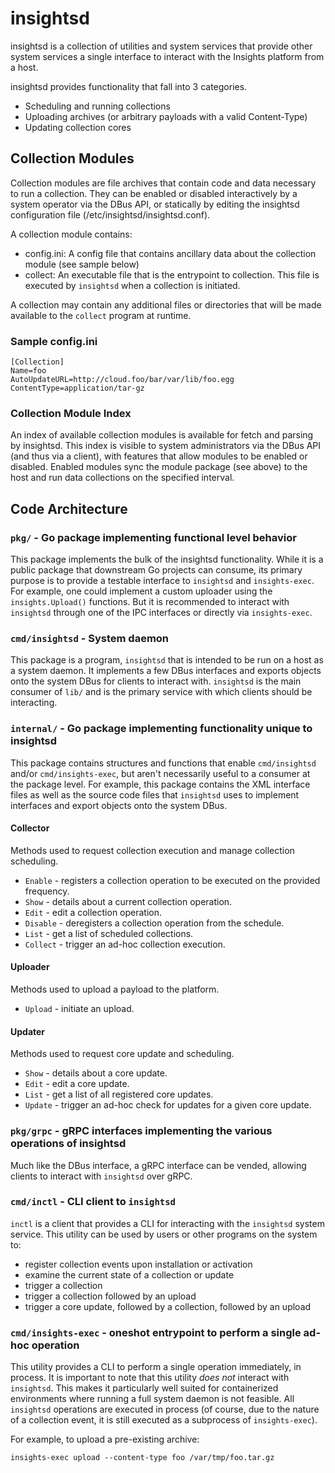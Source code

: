# insightsd

insightsd is a collection of utilities and system services that provide other
system services a single interface to interact with the Insights platform
from a host.

insightsd provides functionality that fall into 3 categories.

* Scheduling and running collections
* Uploading archives (or arbitrary payloads with a valid Content-Type)
* Updating collection cores

## Collection Modules

Collection modules are file archives that contain code and data necessary to
run a collection. They can be enabled or disabled interactively by a system
operator via the DBus API, or statically by editing the insightsd configuration
file (/etc/insightsd/insightsd.conf).

A collection module contains:

* config.ini: A config file that contains ancillary data about the collection
  module (see sample below)
* collect: An executable file that is the entrypoint to collection. This file
  is executed by `insightsd` when a collection is initiated.

A collection may contain any additional files or directories that will be made
available to the `collect` program at runtime.

### Sample config.ini
```
[Collection]
Name=foo
AutoUpdateURL=http://cloud.foo/bar/var/lib/foo.egg
ContentType=application/tar-gz
```

### Collection Module Index

An index of available collection modules is available for fetch and parsing by
insightsd. This index is visible to system administrators via the DBus API (and
thus via a client), with features that allow modules to be enabled or disabled.
Enabled modules sync the module package (see above) to the host and run data
collections on the specified interval.

## Code Architecture

### `pkg/` - Go package implementing functional level behavior

This package implements the bulk of the insightsd functionality. While it is a
public package that downstream Go projects can consume, its primary purpose is
to provide a testable interface to `insightsd` and `insights-exec`. For example,
one could implement a custom uploader using the `insights.Upload()` functions.
But it is recommended to interact with `insightsd` through one of the IPC
interfaces or directly via `insights-exec`.

### `cmd/insightsd` - System daemon

This package is a program, `insightsd` that is intended to be run on a host as
a system daemon. It implements a few DBus interfaces and exports objects onto
the system DBus for clients to interact with. `insightsd` is the main consumer
of `lib/` and is the primary service with which clients should be interacting.

### `internal/` - Go package implementing functionality unique to insightsd

This package contains structures and functions that enable `cmd/insightsd`
and/or `cmd/insights-exec`, but aren't necessarily useful to a consumer at the
package level. For example, this package contains the XML interface files as
well as the source code files that `insightsd` uses to implement interfaces and
export objects onto the system DBus.

#### Collector

Methods used to request collection execution and manage collection scheduling.

* `Enable` - registers a collection operation to be executed on the provided
  frequency.
* `Show` - details about a current collection operation.
* `Edit` - edit a collection operation.
* `Disable` - deregisters a collection operation from the schedule.
* `List` - get a list of scheduled collections.
* `Collect` - trigger an ad-hoc collection execution.

#### Uploader

Methods used to upload a payload to the platform.

* `Upload` - initiate an upload.

#### Updater

Methods used to request core update and scheduling.

* `Show` - details about a core update.
* `Edit` - edit a core update.
* `List` - get a list of all registered core updates.
* `Update` - trigger an ad-hoc check for updates for a given core update.

### `pkg/grpc` - gRPC interfaces implementing the various operations of insightsd

Much like the DBus interface, a gRPC interface can be vended, allowing clients
to interact with `insightsd` over gRPC.

### `cmd/inctl` - CLI client to `insightsd`

`inctl` is a client that provides a CLI for interacting with the `insightsd`
system service. This utility can be used by users or other programs on the
system to:

* register collection events upon installation or activation
* examine the current state of a collection or update
* trigger a collection
* trigger a collection followed by an upload
* trigger a core update, followed by a collection, followed by an upload

### `cmd/insights-exec` - oneshot entrypoint to perform a single ad-hoc operation

This utility provides a CLI to perform a single operation immediately, in process.
It is important to note that this utility *does not* interact with `insightsd`.
This makes it particularly well suited for containerized environments where 
running a full system daemon is not feasible. All `insightsd` operations are
executed in process (of course, due to the nature of a collection event, it is
still executed as a subprocess of `insights-exec`).

For example, to upload a pre-existing archive:

`insights-exec upload --content-type foo /var/tmp/foo.tar.gz`
